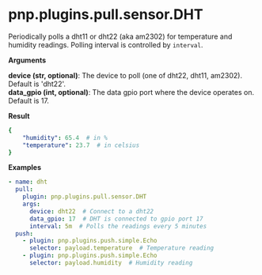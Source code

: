 # pnp.plugins.pull.sensor.DHT

Periodically polls a dht11 or dht22 (aka am2302) for temperature and humidity readings.
Polling interval is controlled by `interval`.

__Arguments__

**device (str, optional)**: The device to poll (one of dht22, dht11, am2302). Default is 'dht22'.<br/>
**data_gpio (int, optional)**: The data gpio port where the device operates on. Default is 17.

__Result__

```yaml
{
    "humidity": 65.4  # in %
    "temperature": 23.7  # in celsius
}
```

__Examples__

```yaml
- name: dht
  pull:
    plugin: pnp.plugins.pull.sensor.DHT
    args:
      device: dht22  # Connect to a dht22
      data_gpio: 17  # DHT is connected to gpio port 17
      interval: 5m  # Polls the readings every 5 minutes
  push:
    - plugin: pnp.plugins.push.simple.Echo
      selector: payload.temperature  # Temperature reading
    - plugin: pnp.plugins.push.simple.Echo
      selector: payload.humidity  # Humidity reading
```
